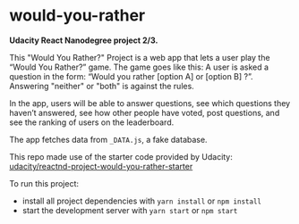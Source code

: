 # would-you-rather

**Udacity React Nanodegree project 2/3.**

This "Would You Rather?" Project is a web app that lets a user play the “Would You Rather?” game. The game goes like this: A user is asked a question in the form: “Would you rather [option A] or [option B] ?”. Answering "neither" or "both" is against the rules.

In the app, users will be able to answer questions, see which questions they haven’t answered, see how other people have voted, post questions, and see the ranking of users on the leaderboard.

The app fetches data from `_DATA.js`, a fake database.

This repo made use of the starter code provided by Udacity: [udacity/reactnd-project-would-you-rather-starter](https://github.com/udacity/reactnd-project-would-you-rather-starter)

To run this project:

- install all project dependencies with `yarn install` or `npm install`
- start the development server with `yarn start` or `npm start`
